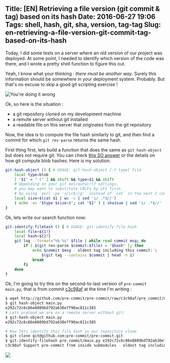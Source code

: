 Title: [EN] Retrieving a file version (git commit & tag) based on its hash
Date: 2016-06-27 19:06
Tags: shell, hash, git, sha, version, tag-tag
Slug: en-retrieving-a-file-version-git-commit-tag-based-on-its-hash
---
Today, I did some tests on a server where an old version of our project was deployed. At some point, I needed to identify which version of the code was there, and I wrote a pretty shell function to figure this out.

Yeah, I know what your thinking : <em>there must be another way</em>. Surely this information should be somewhere in your deployment system.
Probably. But that's no excuse to skip a good git scripting exercise !

<img src="https://chezsoi.org/lucas/wwcb/photos/you-got-it-wrong-alphabet.jpg" title="You're doing it wrong">

Ok, so here is the situation :

- a git repository cloned on my development machine
- a remote server without git installed
- a readable file on this server that originates from the git repository

Now, the idea is to compute the file hash similarly to git, and then find a commit for which `git rev-parse` returns the same hash.

First thing first, lets build a function that does the same as `git hash-object` but does not require git. You can check [this SO answer](http://stackoverflow.com/questions/7225313/how-does-git-compute-file-hashes) or the details on how git compute blob hashes. Here is my solution:
```bash
git-hash-object () { # USAGE: git-hash-object [-t type] file
    local type=blob
    [ "$1" = "-t" ] && shift && type=$1 && shift
    # depending on your git eol/autocrlf settings,
    # you may want to substitute CRLFs by LFs first,
    # by using `perl -pe 's/\r$//g'` instead of `cat` in the next 2 commands
    local size=$(cat $1 | wc -c | sed 's/ .*$//')
    ( echo -en "$type $size\0"; cat "$1" ) | sha1sum | sed 's/ .*$//'
}
```

Ok, lets write our search function now:
```bash
git-identify-filehash () { # USAGE: git-identify file hash
    local file=${1?}
    local hash=${2?}
    git log --format="%h %s" $file | while read commit msg; do
        if [ $(git rev-parse $commit:$file) = "$hash" ]; then
            echo $commit $msg - oldest tag including this commit: \
                $(git tag --contains $commit | head -n 1)
            break
        fi
    done
}
```

Ok, I'm going to try this on the second-to-last version of `pre-commit` `main.py`, that is from commit [c3c98af](https://github.com/pre-commit/pre-commit/blob/c3c98af/pre_commit/main.py) at the time I'm writing :
```bash
$ wget http://github.com/pre-commit/pre-commit/raw/c3c98af/pre_commit/main.py
$ git hash-object main.py
e292c72c6c86e8809bd792a630e7f90ac811c385
# Lets pretend we are on a remote server without git:
$ git-hash-object main.py
e292c72c6c86e8809bd792a630e7f90ac811c385

# Now lets identify this file hash in our repository clone
$ git clone git@github.com:pre-commit/pre-commit.git
$ git-identify-filehash pre_commit/main.py e292c72c6c86e8809bd792a630e7f90ac811c385
c3c98af Support pre-commit from inside submodules - oldest tag including this commit: v0.7.1
```

![](https://chezsoi.org/lucas/wwcb/photos/OMG.gif)